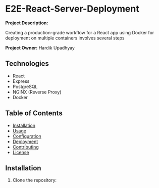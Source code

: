 # E2E-React-Server-Deployment

**Project Description:** 

Creating a production-grade workflow for a React app using Docker for deployment on multiple containers involves several steps

**Project Owner:** Hardik Upadhyay

## Technologies

- React
- Express
- PostgreSQL
- NGINX (Reverse Proxy)
- Docker

## Table of Contents

- [Installation](#installation)
- [Usage](#usage)
- [Configuration](#configuration)
- [Deployment](#deployment)
- [Contributing](#contributing)
- [License](#license)

## Installation

1. Clone the repository:

